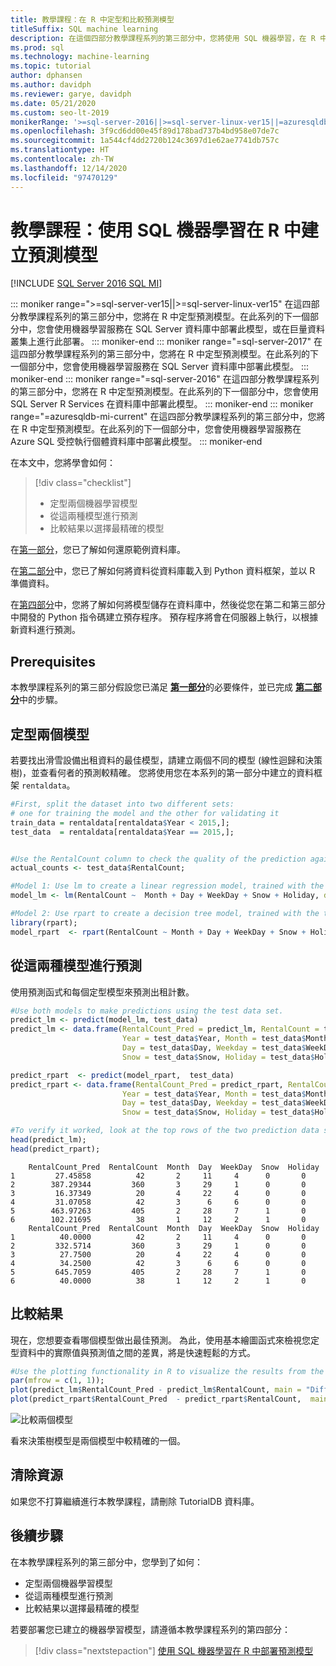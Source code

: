 ```yaml
---
title: 教學課程：在 R 中定型和比較預測模型
titleSuffix: SQL machine learning
description: 在這個四部分教學課程系列的第三部分中，您將使用 SQL 機器學習，在 R 中開發兩個預測模型，然後選取最精確的模型。
ms.prod: sql
ms.technology: machine-learning
ms.topic: tutorial
author: dphansen
ms.author: davidph
ms.reviewer: garye, davidph
ms.date: 05/21/2020
ms.custom: seo-lt-2019
monikerRange: '>=sql-server-2016||>=sql-server-linux-ver15||=azuresqldb-mi-current'
ms.openlocfilehash: 3f9cd6dd00e45f89d178bad737b4bd958e07de7c
ms.sourcegitcommit: 1a544cf4dd2720b124c3697d1e62ae7741db757c
ms.translationtype: HT
ms.contentlocale: zh-TW
ms.lasthandoff: 12/14/2020
ms.locfileid: "97470129"
---
```

# <a name="tutorial-create-a-predictive-model-in-r-with-sql-machine-learning"></a>教學課程：使用 SQL 機器學習在 R 中建立預測模型
[!INCLUDE [SQL Server 2016 SQL MI](../../includes/applies-to-version/sqlserver2016-asdbmi.md)]

::: moniker range=">=sql-server-ver15||>=sql-server-linux-ver15"
在這四部分教學課程系列的第三部分中，您將在 R 中定型預測模型。在此系列的下一個部分中，您會使用機器學習服務在 SQL Server 資料庫中部署此模型，或在巨量資料叢集上進行此部署。
::: moniker-end
::: moniker range="=sql-server-2017"
在這四部分教學課程系列的第三部分中，您將在 R 中定型預測模型。在此系列的下一個部分中，您會使用機器學習服務在 SQL Server 資料庫中部署此模型。
::: moniker-end
::: moniker range="=sql-server-2016"
在這四部分教學課程系列的第三部分中，您將在 R 中定型預測模型。在此系列的下一個部分中，您會使用 SQL Server R Services 在資料庫中部署此模型。
::: moniker-end
::: moniker range="=azuresqldb-mi-current"
在這四部分教學課程系列的第三部分中，您將在 R 中定型預測模型。在此系列的下一個部分中，您會使用機器學習服務在 Azure SQL 受控執行個體資料庫中部署此模型。
::: moniker-end

在本文中，您將學會如何：

> [!div class="checklist"]
> * 定型兩個機器學習模型
> * 從這兩種模型進行預測
> * 比較結果以選擇最精確的模型

在[第一部分](r-predictive-model-introduction.md)，您已了解如何還原範例資料庫。

在[第二部分](r-predictive-model-prepare-data.md)中，您已了解如何將資料從資料庫載入到 Python 資料框架，並以 R 準備資料。

在[第四部分](r-predictive-model-deploy.md)中，您將了解如何將模型儲存在資料庫中，然後從您在第二和第三部分中開發的 Python 指令碼建立預存程序。 預存程序將會在伺服器上執行，以根據新資料進行預測。

## <a name="prerequisites"></a>Prerequisites

本教學課程系列的第三部分假設您已滿足 [**第一部分**](r-predictive-model-introduction.md)的必要條件，並已完成 [**第二部分**](r-predictive-model-prepare-data.md)中的步驟。

## <a name="train-two-models"></a>定型兩個模型

若要找出滑雪設備出租資料的最佳模型，請建立兩個不同的模型 (線性迴歸和決策樹)，並查看何者的預測較精確。 您將使用您在本系列的第一部分中建立的資料框架 `rentaldata`。

```r
#First, split the dataset into two different sets:
# one for training the model and the other for validating it
train_data = rentaldata[rentaldata$Year < 2015,];
test_data  = rentaldata[rentaldata$Year == 2015,];


#Use the RentalCount column to check the quality of the prediction against actual values
actual_counts <- test_data$RentalCount;

#Model 1: Use lm to create a linear regression model, trained with the training data set
model_lm <- lm(RentalCount ~  Month + Day + WeekDay + Snow + Holiday, data = train_data);

#Model 2: Use rpart to create a decision tree model, trained with the training data set
library(rpart);
model_rpart  <- rpart(RentalCount ~ Month + Day + WeekDay + Snow + Holiday, data = train_data);
```

## <a name="make-predictions-from-both-models"></a>從這兩種模型進行預測

使用預測函式和每個定型模型來預測出租計數。

```r
#Use both models to make predictions using the test data set.
predict_lm <- predict(model_lm, test_data)
predict_lm <- data.frame(RentalCount_Pred = predict_lm, RentalCount = test_data$RentalCount, 
                         Year = test_data$Year, Month = test_data$Month,
                         Day = test_data$Day, Weekday = test_data$WeekDay,
                         Snow = test_data$Snow, Holiday = test_data$Holiday)

predict_rpart  <- predict(model_rpart,  test_data)
predict_rpart <- data.frame(RentalCount_Pred = predict_rpart, RentalCount = test_data$RentalCount, 
                         Year = test_data$Year, Month = test_data$Month,
                         Day = test_data$Day, Weekday = test_data$WeekDay,
                         Snow = test_data$Snow, Holiday = test_data$Holiday)

#To verify it worked, look at the top rows of the two prediction data sets.
head(predict_lm);
head(predict_rpart);
```

```results
    RentalCount_Pred  RentalCount  Month  Day  WeekDay  Snow  Holiday
1         27.45858          42       2     11     4      0       0
2        387.29344         360       3     29     1      0       0
3         16.37349          20       4     22     4      0       0
4         31.07058          42       3      6     6      0       0
5        463.97263         405       2     28     7      1       0
6        102.21695          38       1     12     2      1       0
    RentalCount_Pred  RentalCount  Month  Day  WeekDay  Snow  Holiday
1          40.0000          42       2     11     4      0       0
2         332.5714         360       3     29     1      0       0
3          27.7500          20       4     22     4      0       0
4          34.2500          42       3      6     6      0       0
5         645.7059         405       2     28     7      1       0
6          40.0000          38       1     12     2      1       0
```

## <a name="compare-the-results"></a>比較結果

現在，您想要查看哪個模型做出最佳預測。 為此，使用基本繪圖函式來檢視您定型資料中的實際值與預測值之間的差異，將是快速輕鬆的方式。

```r
#Use the plotting functionality in R to visualize the results from the predictions
par(mfrow = c(1, 1));
plot(predict_lm$RentalCount_Pred - predict_lm$RentalCount, main = "Difference between actual and predicted. lm")
plot(predict_rpart$RentalCount_Pred  - predict_rpart$RentalCount,  main = "Difference between actual and predicted. rpart")
```

![比較兩個模型](./media/compare-models.png)

看來決策樹模型是兩個模型中較精確的一個。

## <a name="clean-up-resources"></a>清除資源

如果您不打算繼續進行本教學課程，請刪除 TutorialDB 資料庫。

## <a name="next-steps"></a>後續步驟

在本教學課程系列的第三部分中，您學到了如何：

* 定型兩個機器學習模型
* 從這兩種模型進行預測
* 比較結果以選擇最精確的模型

若要部署您已建立的機器學習模型，請遵循本教學課程系列的第四部分：

> [!div class="nextstepaction"]
> [使用 SQL 機器學習在 R 中部署預測模型](r-predictive-model-deploy.md)
